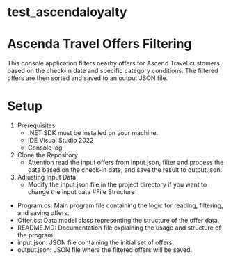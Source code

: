 # test_ascendaloyalty 
# Ascenda Travel Offers Filtering
This console application filters nearby offers for Ascend Travel customers based on the check-in date and specific category conditions. The filtered offers are then sorted and saved to an output JSON file.
# Setup
1. Prerequisites
   - .NET SDK must be installed on your machine.
   - IDE Visual Studio 2022
   - Console log
2. Clone the Repository
   - Attention read the input offers from input.json, filter and process the data based on the check-in date, and save the result to output.json.
4. Adjusting Input Data
   - Modify the input.json file in the project directory if you want to change the input data
#File Structure
- Program.cs: Main program file containing the logic for reading, filtering, and saving offers.
- Offer.cs: Data model class representing the structure of the offer data.
- README.MD: Documentation file explaining the usage and structure of the program.
- input.json: JSON file containing the initial set of offers.
- output.json: JSON file where the filtered offers will be saved.
